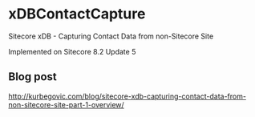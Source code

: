 # xDBContactCapture
Sitecore xDB - Capturing Contact Data from non-Sitecore Site

Implemented on Sitecore 8.2 Update 5

## Blog post 
http://kurbegovic.com/blog/sitecore-xdb-capturing-contact-data-from-non-sitecore-site-part-1-overview/
